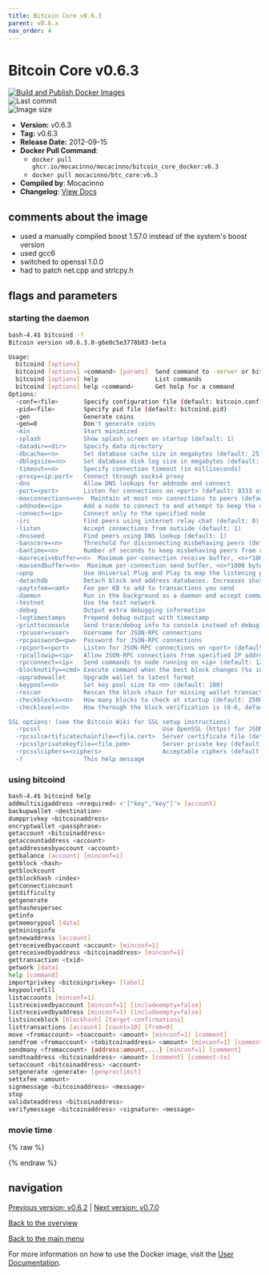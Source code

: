 ```yaml
---
title: Bitcoin Core v0.6.3
parent: v0.6.x
nav_order: 4
---
```


# Bitcoin Core v0.6.3

[![Build and Publish Docker Images](https://github.com/mocacinno/bitcoin_core_docker/actions/workflows/build-and-publish.yml/badge.svg?branch=v6.3)](https://github.com/mocacinno/bitcoin_core_docker/actions/workflows/build-and-publish.yml)  
![Last commit](https://badgen.net/github/last-commit/mocacinno/bitcoin_core_docker/v6.3)  
![Image size](https://badgen.net/docker/size/mocacinno/btc_core/v6.3?color=green)  

- **Version:** v0.6.3
- **Tag:** v0.6.3
- **Release Date:** 2012-09-15
- **Docker Pull Command**:
  - `docker pull ghcr.io/mocacinno/mocacinno/bitcoin_core_docker:v6.3`
  - `docker pull mocacinno/btc_core:v6.3`
- **Compiled by**: Mocacinno
- **Changelog**: [View Docs](https://github.com/bitcoin/bitcoin/tree/v0.6.3/doc)

## comments about the image

- used a manually compiled boost 1.57.0 instead of the system's boost version
- used gcc6
- switched to openssl 1.0.0
- had to patch net.cpp and strlcpy.h

## flags and parameters

### starting the daemon

```bash
bash-4.4$ bitcoind -?
Bitcoin version v0.6.3.0-g6e0c5e3778b83-beta

Usage:
  bitcoind [options]
  bitcoind [options] <command> [params]  Send command to -server or bitcoind
  bitcoind [options] help                List commands
  bitcoind [options] help <command>      Get help for a command
Options:
  -conf=<file>       Specify configuration file (default: bitcoin.conf)
  -pid=<file>        Specify pid file (default: bitcoind.pid)
  -gen               Generate coins
  -gen=0             Don't generate coins
  -min               Start minimized
  -splash            Show splash screen on startup (default: 1)
  -datadir=<dir>     Specify data directory
  -dbcache=<n>       Set database cache size in megabytes (default: 25)
  -dblogsize=<n>     Set database disk log size in megabytes (default: 100)
  -timeout=<n>       Specify connection timeout (in milliseconds)
  -proxy=<ip:port>   Connect through socks4 proxy
  -dns               Allow DNS lookups for addnode and connect
  -port=<port>       Listen for connections on <port> (default: 8333 or testnet: 18333)
  -maxconnections=<n>  Maintain at most <n> connections to peers (default: 125)
  -addnode=<ip>      Add a node to connect to and attempt to keep the connection open
  -connect=<ip>      Connect only to the specified node
  -irc               Find peers using internet relay chat (default: 0)
  -listen            Accept connections from outside (default: 1)
  -dnsseed           Find peers using DNS lookup (default: 1)
  -banscore=<n>      Threshold for disconnecting misbehaving peers (default: 100)
  -bantime=<n>       Number of seconds to keep misbehaving peers from reconnecting (default: 86400)
  -maxreceivebuffer=<n>  Maximum per-connection receive buffer, <n>*1000 bytes (default: 10000)
  -maxsendbuffer=<n>  Maximum per-connection send buffer, <n>*1000 bytes (default: 10000)
  -upnp              Use Universal Plug and Play to map the listening port (default: 0)
  -detachdb          Detach block and address databases. Increases shutdown time (default: 0)
  -paytxfee=<amt>    Fee per KB to add to transactions you send
  -daemon            Run in the background as a daemon and accept commands
  -testnet           Use the test network
  -debug             Output extra debugging information
  -logtimestamps     Prepend debug output with timestamp
  -printtoconsole    Send trace/debug info to console instead of debug.log file
  -rpcuser=<user>    Username for JSON-RPC connections
  -rpcpassword=<pw>  Password for JSON-RPC connections
  -rpcport=<port>    Listen for JSON-RPC connections on <port> (default: 8332)
  -rpcallowip=<ip>   Allow JSON-RPC connections from specified IP address
  -rpcconnect=<ip>   Send commands to node running on <ip> (default: 127.0.0.1)
  -blocknotify=<cmd> Execute command when the best block changes (%s in cmd is replaced by block hash)
  -upgradewallet     Upgrade wallet to latest format
  -keypool=<n>       Set key pool size to <n> (default: 100)
  -rescan            Rescan the block chain for missing wallet transactions
  -checkblocks=<n>   How many blocks to check at startup (default: 2500, 0 = all)
  -checklevel=<n>    How thorough the block verification is (0-6, default: 1)

SSL options: (see the Bitcoin Wiki for SSL setup instructions)
  -rpcssl                                  Use OpenSSL (https) for JSON-RPC connections
  -rpcsslcertificatechainfile=<file.cert>  Server certificate file (default: server.cert)
  -rpcsslprivatekeyfile=<file.pem>         Server private key (default: server.pem)
  -rpcsslciphers=<ciphers>                 Acceptable ciphers (default: TLSv1+HIGH:!SSLv2:!aNULL:!eNULL:!AH:!3DES:@STRENGTH)
  -?                 This help message
```

### using bitcoind

```bash
bash-4.4$ bitcoind help
addmultisigaddress <nrequired> <'["key","key"]'> [account]
backupwallet <destination>
dumpprivkey <bitcoinaddress>
encryptwallet <passphrase>
getaccount <bitcoinaddress>
getaccountaddress <account>
getaddressesbyaccount <account>
getbalance [account] [minconf=1]
getblock <hash>
getblockcount
getblockhash <index>
getconnectioncount
getdifficulty
getgenerate
gethashespersec
getinfo
getmemorypool [data]
getmininginfo
getnewaddress [account]
getreceivedbyaccount <account> [minconf=1]
getreceivedbyaddress <bitcoinaddress> [minconf=1]
gettransaction <txid>
getwork [data]
help [command]
importprivkey <bitcoinprivkey> [label]
keypoolrefill
listaccounts [minconf=1]
listreceivedbyaccount [minconf=1] [includeempty=false]
listreceivedbyaddress [minconf=1] [includeempty=false]
listsinceblock [blockhash] [target-confirmations]
listtransactions [account] [count=10] [from=0]
move <fromaccount> <toaccount> <amount> [minconf=1] [comment]
sendfrom <fromaccount> <tobitcoinaddress> <amount> [minconf=1] [comment] [comment-to]
sendmany <fromaccount> {address:amount,...} [minconf=1] [comment]
sendtoaddress <bitcoinaddress> <amount> [comment] [comment-to]
setaccount <bitcoinaddress> <account>
setgenerate <generate> [genproclimit]
settxfee <amount>
signmessage <bitcoinaddress> <message>
stop
validateaddress <bitcoinaddress>
verifymessage <bitcoinaddress> <signature> <message>
```

### movie time

{% raw %}
<link rel="stylesheet" href="https://mocacinno.com/asciinema-player.css">
   <div id="fullnode"></div>
   <script src="https://mocacinno.com/asciinema-player.min.js"></script>
   <script>
      AsciinemaPlayer.create('./casts/v0.6.3.cast', document.getElementById('fullnode'));
   </script>
{% endraw %}

## navigation

[Previous version: v0.6.2](./v6.2.md) | [Next version: v0.7.0](./v7.0.md)

[Back to the overview](./)

[Back to the main menu](../)

For more information on how to use the Docker image, visit the [User Documentation](../userdocs/).

